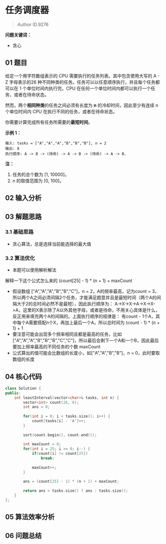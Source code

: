 # 任务调度器
> Author ID.9276 

**问题关键词：**

- 贪心

## 01 题目

给定一个用字符数组表示的 CPU 需要执行的任务列表。其中包含使用大写的 A - Z 字母表示的26 种不同种类的任务。任务可以以任意顺序执行，并且每个任务都可以在 1 个单位时间内执行完。CPU 在任何一个单位时间内都可以执行一个任务，或者在待命状态。

然而，两个**相同种类**的任务之间必须有长度为 **n** 的冷却时间，因此至少有连续 n 个单位时间内 CPU 在执行不同的任务，或者在待命状态。

你需要计算完成所有任务所需要的**最短时间**。

**示例 1：**

```
输入: tasks = ["A","A","A","B","B","B"], n = 2
输出: 8
执行顺序: A -> B -> (待命) -> A -> B -> (待命) -> A -> B.
```

**注：**

1. 任务的总个数为 [1, 10000]。
2. n 的取值范围为 [0, 100]。

## 02 输入分析



## 03 解题思路

### 3.1 基础思路

- 贪心算法，总是选择当前能选择的最大值

### 3.2 算法优化

- 本题可以使用解析解法

解释一下这个公式怎么来的 (count[25] - 1) * (n + 1) + maxCount

- 假设数组 ["A","A","A","B","B","C"]，n = 2，A的频率最高，记为count = 3，所以两个A之间必须间隔2个任务，才能满足题意并且是最短时间（两个A的间隔大于2的总时间必然不是最短），因此执行顺序为： A->X->X->A->X->X->A，这里的X表示除了A以外其他字母，或者是待命，不用关心具体是什么，反正用来填充两个A的间隔的。上面执行顺序的规律是： 有count - 1个A，其中每个A需要搭配n个X，再加上最后一个A，所以总时间为 (count - 1) * (n + 1) + 1
- 要注意可能会出现多个频率相同且都是最高的任务，比如 ["A","A","A","B","B","B","C","C"]，所以最后会剩下一个A和一个B，因此最后要加上频率最高的不同任务的个数 maxCount
- 公式算出的值可能会比数组的长度小，如["A","A","B","B"]，n = 0，此时要取数组的长度

## 04 核心代码

```c++
class Solution {
public:
    int leastInterval(vector<char>& tasks, int n) {
        vector<int> count(26, 0);
        int ans = 0;
        
        for(int i = 0; i < tasks.size(); i++) {
            count[tasks[i] - 'A']++;
        }
        
        sort(count.begin(), count.end());
        
        int maxCount = 0;
        for(int i = 25; i >= 0; i--) {
            if(count[i] != count[25])
                break;
            
            maxCount++;
        }
        
        ans = (count[25] - 1) * (n + 1) + maxCount;
        
        return ans > tasks.size() ? ans : tasks.size();
    }
};
```



## 05 算法效率分析



## 06 问题总结

